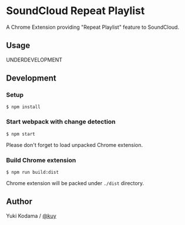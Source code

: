 # SoundCloud Repeat Playlist

A Chrome Extension providing "Repeat Playlist" feature to SoundCloud.

## Usage

UNDERDEVELOPMENT

## Development

### Setup

```
$ npm install
```

### Start webpack with change detection

```
$ npm start
```

Please don't forget to load unpacked Chrome extension.

### Build Chrome extension

```
$ npm run build:dist
```

Chrome extension will be packed under `./dist` directory.

## Author

Yuki Kodama / [@kuy](https://twitter.com/kuy)
